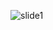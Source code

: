 ![slide1](https://github.com/Obrag/Bertoti/blob/08f059eb92735b18c4cc05f7fc5b946cf31b0da6/Padr%C3%B5es%20de%20projeto/Observer/Observer/Observer.png)
